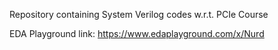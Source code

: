Repository containing System Verilog codes w.r.t. PCIe Course

EDA Playground link: https://www.edaplayground.com/x/Nurd
